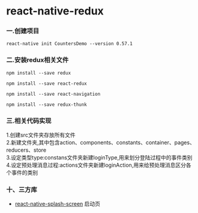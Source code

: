 # react-native-redux

### 一.创建项目

`react-native init CountersDemo --version 0.57.1`

### 二.安装redux相关文件

`npm install --save redux`

`npm install --save react-redux`

`npm install --save react-navigation`

`npm install --save redux-thunk`

### 三.相关代码实现
  1.创建src文件夹存放所有文件  
  2.新建文件夹,其中包含action、components、constants、container、pages、reducers、store  
  3.设定类型type:constans文件夹新建loginType,用来划分登陆过程中的事件类别   
  4.设定预处理消息过程:actions文件夹新建loginAction,用来给预处理消息区分各个事件的类别




### 十、三方库
    
- [react-native-splash-screen](https://github.com/crazycodeboy/react-native-splash-screen)  启动页
